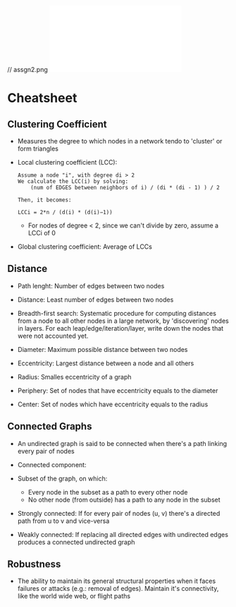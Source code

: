 // assgn2.png ![](./media/assgn2.pgn)

# Cheatsheet

## Clustering Coefficient

- Measures the degree to which nodes in a network tendo to 'cluster' or form triangles

- Local clustering coefficient (LCC):
    
    ```    
    Assume a node "i", with degree di > 2
    We calculate the LCC(i) by solving:
        (num of EDGES between neighbors of i) / (di * (di - 1) ) / 2

    Then, it becomes:

    LCCi = 2*n / (d(i) * (d(i)−1))

    ```
    
    - For nodes of degree < 2, since we can't divide by zero, assume a LCCi of 0

- Global clustering coefficient: Average of LCCs

## Distance

- Path lenght: Number of edges between two nodes

- Distance: Least number of edges between two nodes

- Breadth-first search: Systematic procedure for computing distances from a node to all other nodes in a large network, by 'discovering' nodes in layers. For each leap/edge/iteration/layer, write down the nodes that were  not accounted yet.

- Diameter: Maximum possible distance between two nodes

- Eccentricity: Largest distance between a node and all others

- Radius: Smalles eccentricity of a graph

- Periphery: Set of nodes that have eccentricity equals to the diameter

- Center: Set of nodes which have eccentricity equals to the radius

## Connected Graphs

- An undirected graph is said to be connected when there's a path linking every pair of nodes

- Connected component:

- Subset of the graph, on which:
    - Every node in the subset as a path to every other node
    - No other node (from outside) has a path to any node in the subset

- Strongly connected: If for every pair of nodes (u, v) there's a directed path from u to v and vice-versa

- Weakly connected: If replacing all directed edges with undirected edges produces a connected undirected graph

## Robustness

- The ability to maintain its general structural properties when it faces failures or attacks (e.g.: removal of edges). Maintain it's connectivity, like the world wide web, or flight paths


